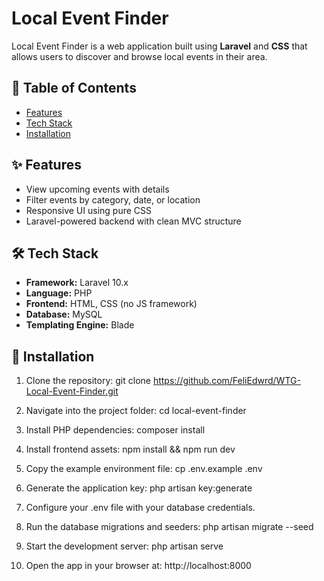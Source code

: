 # Local Event Finder

Local Event Finder is a web application built using **Laravel** and **CSS** that allows users to discover and browse local events in their area.

## 📌 Table of Contents

- [Features](#features)
- [Tech Stack](#tech-stack)
- [Installation](#installation)

## ✨ Features

- View upcoming events with details
- Filter events by category, date, or location
- Responsive UI using pure CSS
- Laravel-powered backend with clean MVC structure

## 🛠️ Tech Stack

- **Framework:** Laravel 10.x
- **Language:** PHP
- **Frontend:** HTML, CSS (no JS framework)
- **Database:** MySQL
- **Templating Engine:** Blade

## 🚀 Installation

1. Clone the repository:
git clone https://github.com/FeliEdwrd/WTG-Local-Event-Finder.git

2. Navigate into the project folder:
cd local-event-finder

3. Install PHP dependencies:
composer install

4. Install frontend assets:
npm install && npm run dev

5. Copy the example environment file:
cp .env.example .env

6. Generate the application key:
php artisan key:generate

7. Configure your .env file with your database credentials.

8. Run the database migrations and seeders:
php artisan migrate --seed

9. Start the development server:
php artisan serve

10. Open the app in your browser at:
http://localhost:8000


